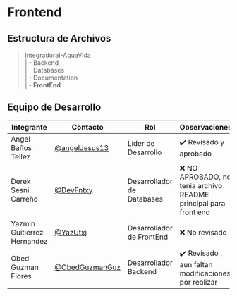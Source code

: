 # Frontend

## Estructura de Archivos

>IntegradoraI-AquaVida<br>
>| - Backend<br>
>| - Databases<br>
>| - Documentation<br>
>| - **FrontEnd**

## Equipo de Desarrollo

|Integrante|Contacto|Rol|Observaciones|
|------------|--------|---|---|
|Angel Baños Tellez|[@angelJesus13](https://github.com/angelJesus13)|Líder de Desarrollo|✔️  Revisado y aprobado|
|Derek Sesni Carreño|[@DevFntxy](https://github.com/DevFntxy)|Desarrollador de Databases|❌ NO APROBADO, no tenia archivo README principal para front end|
|Yazmin Guitierrez Hernandez|[@YazUtxj](https://github.com/YazUtxj)|Desarrollador de FrontEnd|❌ No revisado|
|Obed Guzman Flores|[@ObedGuzmanGuz](https://github.com/ObedGuzmanGuz)|Desarrollador Backend|✔️  Revisado , aun faltan modificaciones por realizar|
